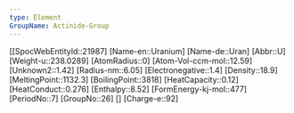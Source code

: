 ```yaml
---
type: Element
GroupName: Actinide-Group
---
```

[[SpocWebEntityId::21987]
[Name-en::Uranium]
[Name-de::Uran]
[Abbr::U]
[Weight-u::238.0289]
[AtomRadius::0]
[Atom-Vol-ccm-mol::12.59]
[Unknown2::1.42]
[Radius-nm::6.05]
[Electronegative::1.4]
[Density::18.9]
[MeltingPoint::1132.3]
[BoilingPoint::3818]
[HeatCapacity::0.12]
[HeatConduct::0.276]
[Enthalpy::8.52]
[FormEnergy-kj-mol::477]
[PeriodNo::7]
[GroupNo::26]
[]
[Charge-e::92]

